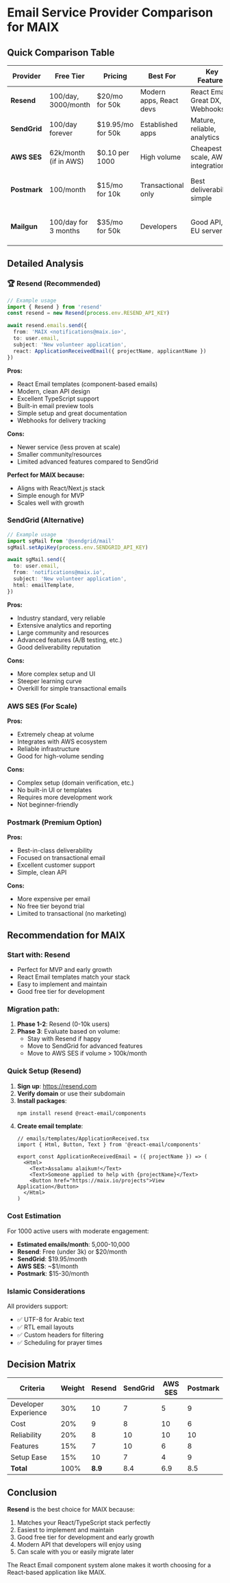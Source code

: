 # Email Service Provider Comparison for MAIX

## Quick Comparison Table

| Provider | Free Tier | Pricing | Best For | Key Features | Drawbacks |
|----------|-----------|---------|----------|--------------|-----------|
| **Resend** | 100/day, 3000/month | $20/mo for 50k | Modern apps, React devs | React Email, Great DX, Webhooks | Newer, smaller community |
| **SendGrid** | 100/day forever | $19.95/mo for 50k | Established apps | Mature, reliable, analytics | Complex UI, steeper learning |
| **AWS SES** | 62k/month (if in AWS) | $0.10 per 1000 | High volume | Cheapest at scale, AWS integration | Complex setup, no UI |
| **Postmark** | 100/month | $15/mo for 10k | Transactional only | Best deliverability, simple | More expensive, no marketing |
| **Mailgun** | 100/day for 3 months | $35/mo for 50k | Developers | Good API, EU servers | Price increased, free tier limited |

## Detailed Analysis

### 🏆 **Resend** (Recommended)
```typescript
// Example usage
import { Resend } from 'resend'
const resend = new Resend(process.env.RESEND_API_KEY)

await resend.emails.send({
  from: 'MAIX <notifications@maix.io>',
  to: user.email,
  subject: 'New volunteer application',
  react: ApplicationReceivedEmail({ projectName, applicantName })
})
```

**Pros:**
- React Email templates (component-based emails)
- Modern, clean API design
- Excellent TypeScript support
- Built-in email preview tools
- Simple setup and great documentation
- Webhooks for delivery tracking

**Cons:**
- Newer service (less proven at scale)
- Smaller community/resources
- Limited advanced features compared to SendGrid

**Perfect for MAIX because:**
- Aligns with React/Next.js stack
- Simple enough for MVP
- Scales well with growth

### **SendGrid** (Alternative)
```typescript
// Example usage
import sgMail from '@sendgrid/mail'
sgMail.setApiKey(process.env.SENDGRID_API_KEY)

await sgMail.send({
  to: user.email,
  from: 'notifications@maix.io',
  subject: 'New volunteer application',
  html: emailTemplate,
})
```

**Pros:**
- Industry standard, very reliable
- Extensive analytics and reporting
- Large community and resources
- Advanced features (A/B testing, etc.)
- Good deliverability reputation

**Cons:**
- More complex setup and UI
- Steeper learning curve
- Overkill for simple transactional emails

### **AWS SES** (For Scale)
**Pros:**
- Extremely cheap at volume
- Integrates with AWS ecosystem
- Reliable infrastructure
- Good for high-volume sending

**Cons:**
- Complex setup (domain verification, etc.)
- No built-in UI or templates
- Requires more development work
- Not beginner-friendly

### **Postmark** (Premium Option)
**Pros:**
- Best-in-class deliverability
- Focused on transactional email
- Excellent customer support
- Simple, clean API

**Cons:**
- More expensive per email
- No free tier beyond trial
- Limited to transactional (no marketing)

## Recommendation for MAIX

### Start with: **Resend**
- Perfect for MVP and early growth
- React Email templates match your stack
- Easy to implement and maintain
- Good free tier for development

### Migration path:
1. **Phase 1-2**: Resend (0-10k users)
2. **Phase 3**: Evaluate based on volume:
   - Stay with Resend if happy
   - Move to SendGrid for advanced features
   - Move to AWS SES if volume > 100k/month

### Quick Setup (Resend)

1. **Sign up**: https://resend.com
2. **Verify domain** or use their subdomain
3. **Install packages**:
   ```bash
   npm install resend @react-email/components
   ```
4. **Create email template**:
   ```tsx
   // emails/templates/ApplicationReceived.tsx
   import { Html, Button, Text } from '@react-email/components'
   
   export const ApplicationReceivedEmail = ({ projectName }) => (
     <Html>
       <Text>Assalamu alaikum!</Text>
       <Text>Someone applied to help with {projectName}</Text>
       <Button href="https://maix.io/projects">View Application</Button>
     </Html>
   )
   ```

### Cost Estimation

For 1000 active users with moderate engagement:
- **Estimated emails/month**: 5,000-10,000
- **Resend**: Free (under 3k) or $20/month
- **SendGrid**: $19.95/month
- **AWS SES**: ~$1/month
- **Postmark**: $15-30/month

### Islamic Considerations

All providers support:
- ✅ UTF-8 for Arabic text
- ✅ RTL email layouts
- ✅ Custom headers for filtering
- ✅ Scheduling for prayer times

## Decision Matrix

| Criteria | Weight | Resend | SendGrid | AWS SES | Postmark |
|----------|--------|--------|----------|---------|----------|
| Developer Experience | 30% | 10 | 7 | 5 | 9 |
| Cost | 20% | 9 | 8 | 10 | 6 |
| Reliability | 20% | 8 | 10 | 10 | 10 |
| Features | 15% | 7 | 10 | 6 | 8 |
| Setup Ease | 15% | 10 | 7 | 4 | 9 |
| **Total** | 100% | **8.9** | 8.4 | 6.9 | 8.5 |

## Conclusion

**Resend** is the best choice for MAIX because:
1. Matches your React/TypeScript stack perfectly
2. Easiest to implement and maintain
3. Good free tier for development and early growth
4. Modern API that developers will enjoy using
5. Can scale with you or easily migrate later

The React Email component system alone makes it worth choosing for a React-based application like MAIX.
